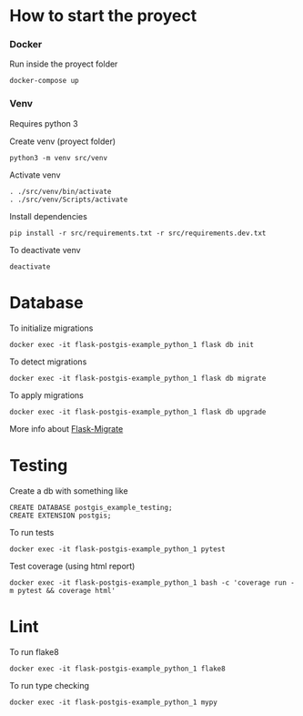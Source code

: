# How to start the proyect

### Docker

Run inside the proyect folder

    docker-compose up

### Venv

Requires python 3

Create venv (proyect folder)

    python3 -m venv src/venv

Activate venv

    . ./src/venv/bin/activate
    . ./src/venv/Scripts/activate

Install dependencies

    pip install -r src/requirements.txt -r src/requirements.dev.txt

To deactivate venv

    deactivate


# Database

To initialize migrations

    docker exec -it flask-postgis-example_python_1 flask db init

To detect migrations 

    docker exec -it flask-postgis-example_python_1 flask db migrate

To apply migrations

    docker exec -it flask-postgis-example_python_1 flask db upgrade

More info about [Flask-Migrate ](https://flask-migrate.readthedocs.io/en/latest/)

# Testing

Create a db with something like

    CREATE DATABASE postgis_example_testing;
    CREATE EXTENSION postgis;

To run tests

    docker exec -it flask-postgis-example_python_1 pytest

Test coverage (using html report)

    docker exec -it flask-postgis-example_python_1 bash -c 'coverage run -m pytest && coverage html'

# Lint

To run flake8

    docker exec -it flask-postgis-example_python_1 flake8

To run type checking

    docker exec -it flask-postgis-example_python_1 mypy
